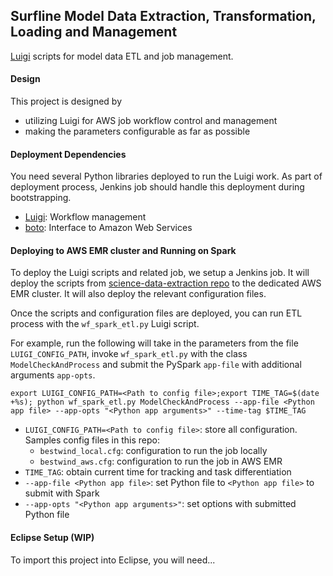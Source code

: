 ## Surfline Model Data Extraction, Transformation, Loading and Management

[Luigi](https://github.com/spotify/luigi) scripts for model data ETL and job management.

#### Design
This project is designed by 
* utilizing Luigi for AWS job workflow control and management
* making the parameters configurable as far as possible 

#### Deployment Dependencies

You need several Python libraries deployed to run the Luigi work. 
As part of deployment process, Jenkins job should handle this deployment during bootstrapping. 

* [Luigi](https://github.com/spotify/luigi): Workflow management
* [boto](https://github.com/boto/boto): Interface to Amazon Web Services

#### Deploying to AWS EMR cluster and Running on Spark

To deploy the Luigi scripts and related job, we setup a Jenkins job.
It will deploy the scripts from [science-data-extraction repo](https://github.com/Surfline/science-data-extraction)
to the dedicated AWS EMR cluster. It will also deploy the relevant configuration files. 

Once the scripts and configuration files are deployed, you can run ETL process with the `wf_spark_etl.py` Luigi script.
 
For example, run the following will take in the parameters from the file `LUIGI_CONFIG_PATH`, invoke `wf_spark_etl.py` with the class `ModelCheckAndProcess` and submit the PySpark `app-file` with additional arguments `app-opts`. 

`export LUIGI_CONFIG_PATH=<Path to config file>;export TIME_TAG=$(date +%s); python wf_spark_etl.py ModelCheckAndProcess --app-file <Python app file> --app-opts "<Python app arguments>" --time-tag $TIME_TAG`
  
  * `LUIGI_CONFIG_PATH=<Path to config file>`: store all configuration. Samples config files in this repo:
  	- `bestwind_local.cfg`: configuration to run the job locally
  	- `bestwind_aws.cfg`: configuration to run the job in AWS EMR
  * `TIME_TAG`: obtain current time for tracking and task differentiation
  * `--app-file <Python app file>`: set Python file to `<Python app file>` to submit with Spark
  * `--app-opts "<Python app arguments>"`: set options with submitted Python file 

#### Eclipse Setup (WIP)

To import this project into Eclipse, you will need...
